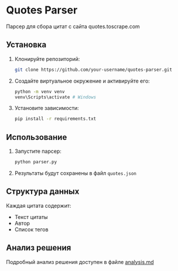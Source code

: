 # Quotes Parser

Парсер для сбора цитат с сайта quotes.toscrape.com

## Установка

1. Клонируйте репозиторий:
    ```bash
    git clone https://github.com/your-username/quotes-parser.git
    ```

2. Создайте виртуальное окружение и активируйте его:
    ```bash
    python -m venv venv
    venv\Scripts\activate # Windows
    ```

3. Установите зависимости:
    ```bash
    pip install -r requirements.txt
    ```

## Использование

1. Запустите парсер:
    ```bash
    python parser.py
    ```

2. Результаты будут сохранены в файл `quotes.json`

## Структура данных
Каждая цитата содержит:
- Текст цитаты
- Автор
- Список тегов

## Анализ решения
Подробный анализ решения доступен в файле [analysis.md](analysis.md)